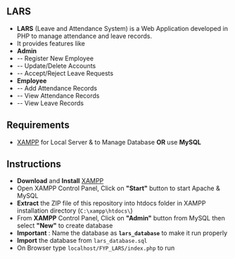 ## LARS
 
* **LARS** (Leave and Attendance System) is a Web Application developed in PHP to  manage attendance and leave records. 
* It provides features like
* **Admin**
* -- Register New Employee
* -- Update/Delete Accounts
* -- Accept/Reject Leave Requests
* **Employee**
* -- Add Attendance Records
* -- View Attendance Records
* -- View Leave Records

## Requirements
* [XAMPP](https://www.apachefriends.org/download.html) for Local Server & to Manage Database **OR** use **MySQL**
## Instructions
* **Download** and **Install** [XAMPP](https://www.apachefriends.org/download.html)
* Open XAMPP Control Panel, Click on **"Start"** button to start Apache & MySQL
* **Extract** the ZIP file of this repository into htdocs folder in XAMPP installation directory (`C:\xampp\htdocs\`)
* From **XAMPP** Control Panel, Click on **"Admin"** button from MySQL then select **"New"** to create database
* **Important** : Name the database as **`lars_database`** to make it run properly
* **Import** the database from `lars_database.sql`
* On Browser type `localhost/FYP_LARS/index.php` to run

